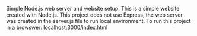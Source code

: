 Simple Node.js web server and website setup. 
This is a simple website created with Node.js. This project does not use Express, the web server was created in the server.js file to run local environment. 
To run this project in a browswer: localhost:3000/index.html